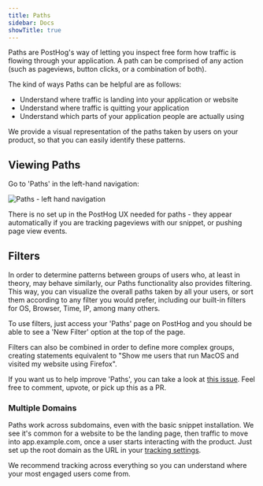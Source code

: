 ```yaml
---
title: Paths
sidebar: Docs
showTitle: true
---
```


Paths are PostHog's way of letting you inspect free form how traffic is flowing through your application. A path can be comprised of any action (such as pageviews, button clicks, or a combination of both). 

The kind of ways Paths can be helpful are as follows:

* Understand where traffic is landing into your application or website
* Understand where traffic is quitting your application
* Understand which parts of your application people are actually using

We provide a visual representation of the paths taken by users on your product, so that you can easily identify these patterns.

## Viewing Paths

Go to 'Paths' in the left-hand navigation:

![Paths - left hand navigation](https://posthog-static-files.s3.us-east-2.amazonaws.com/Documentation-Assets/Screenshot+2020-02-27+at+16.22.49.png)

There is no set up in the PostHog UX needed for paths - they appear automatically if you are tracking pageviews with our snippet, or pushing page view events.

## Filters

In order to determine patterns between groups of users who, at least in theory, may behave similarly, our Paths functionality also provides filtering. This way, you can visualize the overall paths taken by all your users, or sort them according to any filter you would prefer, including our built-in filters for OS, Browser, Time, IP, among many others.

To use filters, just access your 'Paths' page on PostHog and you should be able to see a 'New Filter' option at the top of the page.

Filters can also be combined in order to define more complex groups, creating statements equivalent to "Show me users that run MacOS and visited my website using Firefox".

If you want us to help improve 'Paths', you can take a look at [this issue](https://github.com/PostHog/posthog/issues/223). Feel free to comment, upvote, or pick up this as a PR.

### Multiple Domains

Paths work across subdomains, even with the basic snippet installation. We see it's common for a website to be the landing page, then traffic to move into app.example.com, once a user starts interacting with the product. Just set up the root domain as the URL in your [tracking settings](/snippet-installation).

We recommend tracking across everything so you can understand where your most engaged users come from.